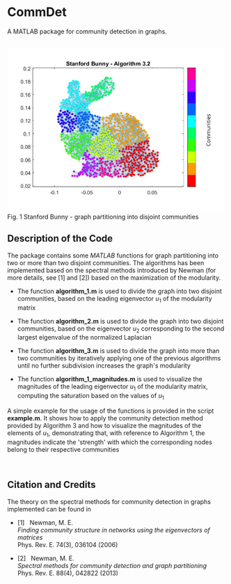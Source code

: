 # CommDet

A MATLAB package for community detection in graphs.

<br>

<img src="bunny_3_2.png" width="500"> 
Fig. 1 Stanford Bunny - graph partitioning into disjoint communities

Description of the Code
-----------------------

The package contains some *MATLAB* functions for graph partitioning into two or more than two disjoint communities. The algorithms has been implemented based on the spectral methods introduced by Newman (for more details, see [1] and [2]) based on the maximization of the modularity.

- The function **algorithm_1.m** is used to divide the graph into two disjoint communities, based on the leading eigenvector $u_1$ of the modularity matrix

-	The function **algorithm_2.m** is used to divide the graph into two disjoint communities, based on the eigenvector $u_2$ corresponding to the second largest eigenvalue of the normalized Laplacian

- The function **algorithm_3.m** is used to divide the graph into more than two communities by iteratively applying one of the previous algorithms until no further subdivision increases the graph's modularity

-	The function **algorithm_1_magnitudes.m** is used to visualize the magnitudes of the leading eigenvector $u_1$ of the modularity matrix, computing the saturation based on the values of $u_1$

A simple example for the usage of the functions is provided in the script **example.m**. It shows how to apply the community detection method provided by Algorithm 3 and how to visualize the magnitudes of the elements of $u_1$, demonstrating that, with reference to Algorithm 1, the magnitudes indicate the 'strength' with which the corresponding nodes belong to their respective communities

<br>

Citation and Credits
--------------------

The theory on the spectral methods for community detection in graphs implemented can be found in 

*   [1] &nbsp; Newman, M. E. <br>
    <i> Finding community structure in networks using the eigenvectors of matrices  </i> <br>
    Phys. Rev. E. 74(3), 036104 (2006)

*   [2] &nbsp; Newman, M. E. <br>
    <i> Spectral methods for community detection and graph partitioning  </i> <br>
    Phys. Rev. E. 88(4), 042822 (2013)
 
<br>
